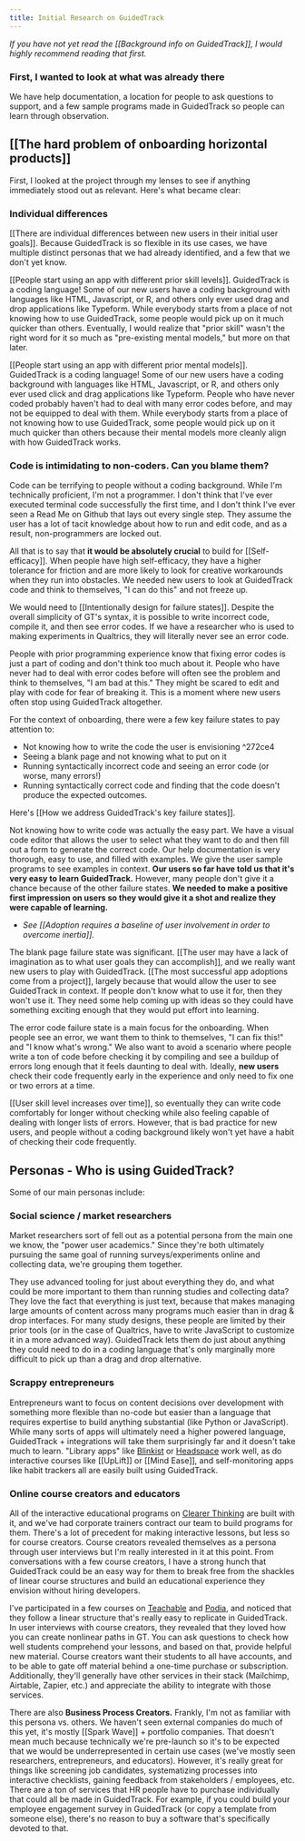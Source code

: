 ```yaml
---
title: Initial Research on GuidedTrack
---
```

*If you have not yet read the [[Background info on GuidedTrack]], I would highly recommend reading that first.*

### First, I wanted to look at what was already there

We have help documentation, a location for people to ask questions to support, and a few sample programs made in GuidedTrack so people can learn through observation.

## [[The hard problem of onboarding horizontal products]]

First, I looked at the project through my lenses to see if anything immediately stood out as relevant. Here's what became clear:

### Individual differences

[[There are individual differences between new users in their initial user goals]]. Because GuidedTrack is so flexible in its use cases, we have multiple distinct personas that we had already identified, and a few that we don't yet know.

[[People start using an app with different prior skill levels]]. GuidedTrack is a coding language! Some of our new users have a coding background with languages like HTML, Javascript, or R, and others only ever used drag and drop applications like Typeform. While everybody starts from a place of not knowing how to use GuidedTrack, some people would pick up on it much quicker than others. Eventually, I would realize that "prior skill" wasn't the right word for it so much as "pre-existing mental models," but more on that later.

[[People start using an app with different prior mental models]]. GuidedTrack is a coding language! Some of our new users have a coding background with languages like HTML, Javascript, or R, and others only ever used click and drag applications like Typeform. People who have never coded probably haven't had to deal with many error codes before, and may not be equipped to deal with them. While everybody starts from a place of not knowing how to use GuidedTrack, some people would pick up on it much quicker than others because their mental models more cleanly align with how GuidedTrack works.

### Code is intimidating to non-coders. Can you blame them?

Code can be terrifying to people without a coding background. While I'm technically proficient, I'm not a programmer. I don't think that I've ever executed terminal code successfully the first time, and I don't think I've ever seen a Read Me on Github that lays out every single step. They assume the user has a lot of tacit knowledge about how to run and edit code, and as a result, non-programmers are locked out.

All that is to say that **it would be absolutely crucial** to build for [[Self-efficacy]]. When people have high self-efficacy, they have a higher tolerance for friction and are more likely to look for creative workarounds when they run into obstacles. We needed new users to look at GuidedTrack code and think to themselves, "I can do this" and not freeze up.

We would need to [[Intentionally design for failure states]]. Despite the overall simplicity of GT's syntax, it is possible to write incorrect code, compile it, and then see error codes. If we have a researcher who is used to making experiments in Qualtrics, they will literally never see an error code.

People with prior programming experience know that fixing error codes is just a part of coding and don't think too much about it. People who have never had to deal with error codes before will often see the problem and think to themselves, "I am bad at this." They might be scared to edit and play with code for fear of breaking it. This is a moment where new users often stop using GuidedTrack altogether.

For the context of onboarding, there were a few key failure states to pay attention to:

* Not knowing how to write the code the user is envisioning ^272ce4
* Seeing a blank page and not knowing what to put on it
* Running syntactically incorrect code and seeing an error code (or worse, many errors!)
* Running syntactically correct code and finding that the code doesn't produce the expected outcomes.

Here's [[How we address GuidedTrack's key failure states]].

Not knowing how to write code was actually the easy part. We have a visual code editor that allows the user to select what they want to do and then fill out a form to generate the correct code. Our help documentation is very thorough, easy to use, and filled with examples. We give the user sample programs to see examples in context. **Our users so far have told us that it's very easy to learn GuidedTrack.** However, many people don't give it a chance because of the other failure states. **We needed to make a positive first impression on users so they would give it a shot and realize they were capable of learning.**

* *See [[Adoption requires a baseline of user involvement in order to overcome inertia]].*

The blank page failure state was significant. [[The user may have a lack of imagination as to what user goals they can accomplish]], and we really want new users to play with GuidedTrack. [[The most successful app adoptions come from a project]], largely because that would allow the user to see GuidedTrack in context. If people don't know what to use it for, then they won't use it. They need some help coming up with ideas so they could have something exciting enough that they would put effort into learning.

The error code failure state is a main focus for the onboarding. When people see an error, we want them to think to themselves, "I can fix this!" and "I know what's wrong." We also want to avoid a scenario where people write a ton of code before checking it by compiling and see a buildup of errors long enough that it feels daunting to deal with. Ideally, **new users** check their code frequently early in the experience and only need to fix one or two errors at a time.

[[User skill level increases over time]], so eventually they can write code comfortably for longer without checking while also feeling capable of dealing with longer lists of errors. However, that is bad practice for new users, and people without a coding background likely won't yet have a habit of checking their code frequently.

## Personas - Who is using GuidedTrack?

Some of our main personas include:

### Social science / market researchers

Market researchers sort of fell out as a potential persona from the main one we know, the "power user academics." Since they're both ultimately pursuing the same goal of running surveys/experiments online and collecting data, we're grouping them together.

They use advanced tooling for just about everything they do, and what could be more important to them than running studies and collecting data? They love the fact that everything is just text, because that makes managing large amounts of content across many programs much easier than in drag & drop interfaces. For many study designs, these people are limited by their prior tools (or in the case of Qualtrics, have to write JavaScript to customize it in a more advanced way). GuidedTrack lets them do just about anything they could need to do in a coding language that's only marginally more difficult to pick up than a drag and drop alternative.

### Scrappy entrepreneurs

Entrepreneurs want to focus on content decisions over development with something more flexible than no-code but easier than a language that requires expertise to build anything substantial (like Python or JavaScript). While many sorts of apps will ultimately need a higher powered language, GuidedTrack + integrations will take them surprisingly far and it doesn't take much to learn. "Library apps" like [Blinkist](https://www.blinkist.com/) or [Headspace](https://www.headspace.com/) work well, as do interactive courses like [[UpLift]] or [[Mind Ease]], and self-monitoring apps like habit trackers all are easily built using GuidedTrack.

### Online course creators and educators

All of the interactive educational programs on [Clearer Thinking](https://www.clearerthinking.org/) are built with it, and we've had corporate trainers contract our team to build programs for them. There's a lot of precedent for making interactive lessons, but less so for course creators. Course creators revealed themselves as a persona through user interviews but I'm really interested in it at this point. From conversations with a few course creators, I have a strong hunch that GuidedTrack could be an easy way for them to break free from the shackles of linear course structures and build an educational experience they envision without hiring developers.

I've participated in a few courses on [Teachable](https://teachable.com/) and [Podia](https://www.podia.com/), and noticed that they follow a linear structure that's really easy to replicate in GuidedTrack. In user interviews with course creators, they revealed that they loved how you can create nonlinear paths in GT. You can ask questions to check how well students comprehend your lessons, and based on that, provide helpful new material. Course creators want their students to all have accounts, and to be able to gate off material behind a one-time purchase or subscription. Additionally, they'll generally have other services in their stack (Mailchimp, Airtable, Zapier, etc.) and appreciate the ability to integrate with those services.

There are also **Business Process Creators.** Frankly, I'm not as familiar with this persona vs. others. We haven't seen external companies do much of this yet, it's mostly [[Spark Wave]] + portfolio companies. That doesn't mean much because technically we're pre-launch so it's to be expected that we would be underrepresented in certain use cases (we've mostly seen researchers, entrepreneurs, and educators). However, it's really great for things like screening job candidates, systematizing processes into interactive checklists, gaining feedback from stakeholders / employees, etc. There are a ton of services that HR people have to purchase individually that could all be made in GuidedTrack. For example, if you could build your employee engagement survey in GuidedTrack (or copy a template from someone else), there's no reason to buy a software that's specifically devoted to that.